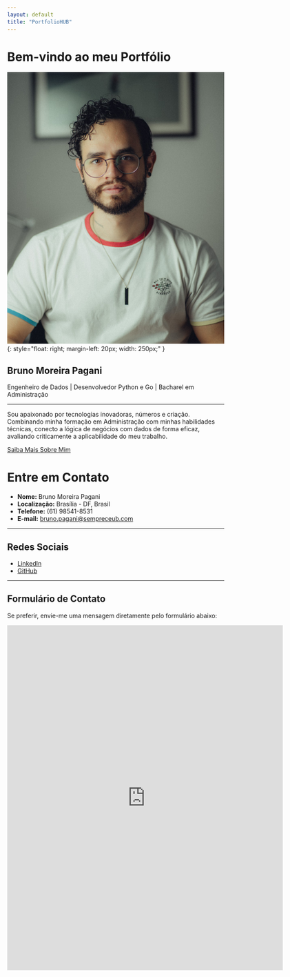 ```yaml
---
layout: default
title: "PortfolioHUB"
---
```


# Bem-vindo ao meu Portfólio

![Foto de Perfil](images/perfil-linkedin-540px.jpg){: style="float: right; margin-left: 20px; width: 250px;" }

## Bruno Moreira Pagani

Engenheiro de Dados | Desenvolvedor Python e Go | Bacharel em Administração

---

Sou apaixonado por tecnologias inovadoras, números e criação. Combinando minha formação em Administração com minhas habilidades técnicas, conecto a lógica de negócios com dados de forma eficaz, avaliando criticamente a aplicabilidade do meu trabalho.

[Saiba Mais Sobre Mim](about.md)


# Entre em Contato

- **Nome:** Bruno Moreira Pagani
- **Localização:** Brasília - DF, Brasil
- **Telefone:** (61) 98541-8531
- **E-mail:** [bruno.pagani@sempreceub.com](mailto:bruno.pagani@sempreceub.com)

---

## Redes Sociais

- [LinkedIn](https://www.linkedin.com/in/brunomoreirapagani/)
- [GitHub](https://github.com/brunompagani)

---

## Formulário de Contato

Se preferir, envie-me uma mensagem diretamente pelo formulário abaixo:

<!-- Início do formulário do Google Forms -->
<iframe src="https://docs.google.com/forms/d/e/SEU_FORM_ID/viewform?embedded=true" width="640" height="800" frameborder="0" marginheight="0" marginwidth="0">Carregando…</iframe>
<!-- Substitua "SEU_FORM_ID" pelo ID do seu formulário do Google Forms -->
